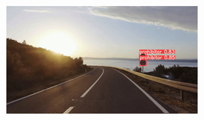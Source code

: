 ![](https://github.com/flantick/yolo_fine-tuning/blob/main/Traffic%20Signs%20Detections/pictures/example.gif)